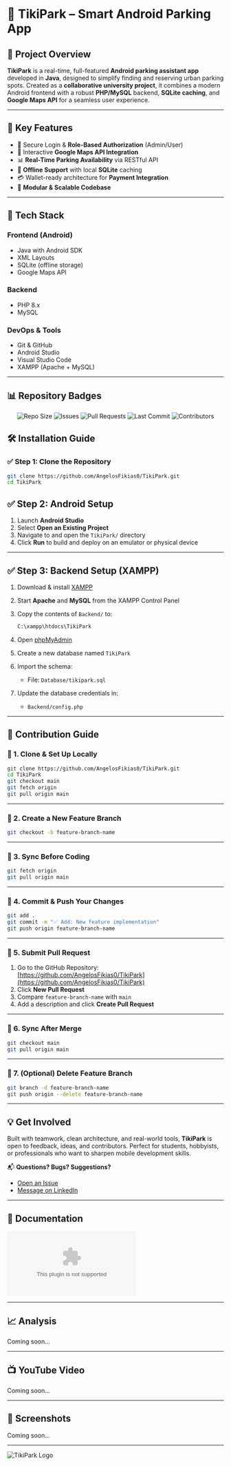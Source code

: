 # 🚗 TikiPark – Smart Android Parking App

## 📌 Project Overview

**TikiPark** is a real-time, full-featured **Android parking assistant app** developed in **Java**, designed to simplify finding and reserving urban parking spots. Created as a **collaborative university project**, it combines a modern Android frontend with a robust **PHP/MySQL** backend, **SQLite caching**, and **Google Maps API** for a seamless user experience.

---

## 🚀 Key Features

- 🔐 Secure Login & **Role-Based Authorization** (Admin/User)
- 📍 Interactive **Google Maps API Integration**
- 📊 **Real-Time Parking Availability** via RESTful API
- 📡 **Offline Support** with local **SQLite** caching
- 💳 Wallet-ready architecture for **Payment Integration**
- 🧱 **Modular & Scalable Codebase**

---

## 🧰 Tech Stack

### **Frontend (Android)**

- Java with Android SDK
- XML Layouts
- SQLite (offline storage)
- Google Maps API

### **Backend**

- PHP 8.x
- MySQL

### **DevOps & Tools**

- Git & GitHub
- Android Studio
- Visual Studio Code
- XAMPP (Apache + MySQL)

---

## 📊 Repository Badges

<p align="center">
  <img src="https://img.shields.io/github/repo-size/AngelosFikias0/TikiPark?style=for-the-badge&color=blue" alt="Repo Size">
  <img src="https://img.shields.io/github/issues/AngelosFikias0/TikiPark?style=for-the-badge&color=yellow" alt="Issues">
  <img src="https://img.shields.io/github/issues-pr/AngelosFikias0/TikiPark?style=for-the-badge&color=brightgreen" alt="Pull Requests">
  <img src="https://img.shields.io/github/last-commit/AngelosFikias0/TikiPark?style=for-the-badge&color=red" alt="Last Commit">
  <img src="https://img.shields.io/github/contributors/AngelosFikias0/TikiPark?style=for-the-badge&color=purple" alt="Contributors">
</p>

## 🛠️ Installation Guide

### ✅ Step 1: Clone the Repository

```bash
git clone https://github.com/AngelosFikias0/TikiPark.git
cd TikiPark
```

## ✅ Step 2: Android Setup

1. Launch **Android Studio**
2. Select **Open an Existing Project**
3. Navigate to and open the `TikiPark/` directory
4. Click **Run** to build and deploy on an emulator or physical device

---

## ✅ Step 3: Backend Setup (XAMPP)

1. Download & install [XAMPP](https://www.apachefriends.org/)
2. Start **Apache** and **MySQL** from the XAMPP Control Panel
3. Copy the contents of `Backend/` to:

    ```bash
    C:\xampp\htdocs\TikiPark
    ```

4. Open [phpMyAdmin](http://localhost/phpmyadmin/)
5. Create a new database named `TikiPark`
6. Import the schema:

    - File: `Database/tikipark.sql`

7. Update the database credentials in:

    - `Backend/config.php`

---

## 👥 Contribution Guide

### 📌 1. Clone & Set Up Locally

```bash
git clone https://github.com/AngelosFikias0/TikiPark.git
cd TikiPark
git checkout main
git fetch origin
git pull origin main
```

---

### 📌 2. Create a New Feature Branch

```bash
git checkout -b feature-branch-name
```

---

### 📌 3. Sync Before Coding

```bash
git fetch origin
git pull origin main
```

---

### 📌 4. Commit & Push Your Changes

```bash
git add .
git commit -m "✅ Add: New feature implementation"
git push origin feature-branch-name
```

---

### 📌 5. Submit Pull Request

1. Go to the GitHub Repository: [https://github.com/AngelosFikias0/TikiPark](https://github.com/AngelosFikias0/TikiPark)
2. Click **New Pull Request**
3. Compare `feature-branch-name` with `main`
4. Add a description and click **Create Pull Request**

---

### 📌 6. Sync After Merge

```bash
git checkout main
git pull origin main
```

---

### 📌 7. (Optional) Delete Feature Branch

```bash
git branch -d feature-branch-name
git push origin --delete feature-branch-name
```

---

## 💡 Get Involved

Built with teamwork, clean architecture, and real-world tools, **TikiPark** is open to feedback, ideas, and contributors. Perfect for students, hobbyists, or professionals who want to sharpen mobile development skills.

📬 **Questions? Bugs? Suggestions?**

- [Open an Issue](https://github.com/AngelosFikias0/TikiPark/issues)
- [Message on LinkedIn](https://www.linkedin.com/in/angelosfikias)


---

## 📄 Documentation

![Dcumentation](Documentation.docx)

---

## 📈 Analysis

Coming soon...

---

## 📺 YouTube Video

Coming soon...

---

## 📸 Screenshots

Coming soon...

---

![TikiPark Logo](Mockups/logo.jpg)
